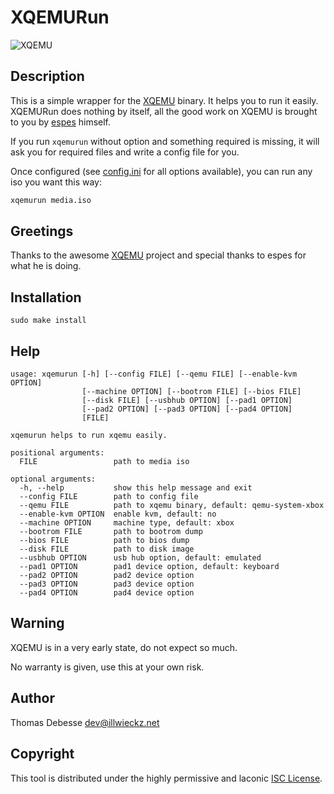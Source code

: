 XQEMURun
========

![XQEMU](http://dl.illwieckz.net/b/xqemu/20160201-074350.xqemu.png)

Description
-----------

This is a simple wrapper for the [XQEMU](https://github.com/espes/xqemu) binary. It helps you to run it easily. XQEMURun does nothing by itself, all the good work on XQEMU is brought to you by [espes](https://github.com/espes) himself.

If you run `xqemurun` without option and something required is missing, it will ask you for required files and write a config file for you.

Once configured (see [config.ini](sample/config.ini) for all options available), you can run any iso you want this way:

```sh
xqemurun media.iso
```

Greetings
---------

Thanks to the awesome [XQEMU](http://xqemu.com/) project and special thanks to espes for what he is doing.

Installation
------------

```
sudo make install
```

Help
----

```
usage: xqemurun [-h] [--config FILE] [--qemu FILE] [--enable-kvm OPTION]
                [--machine OPTION] [--bootrom FILE] [--bios FILE]
                [--disk FILE] [--usbhub OPTION] [--pad1 OPTION]
                [--pad2 OPTION] [--pad3 OPTION] [--pad4 OPTION]
                [FILE]

xqemurun helps to run xqemu easily.

positional arguments:
  FILE                 path to media iso

optional arguments:
  -h, --help           show this help message and exit
  --config FILE        path to config file
  --qemu FILE          path to xqemu binary, default: qemu-system-xbox
  --enable-kvm OPTION  enable kvm, default: no
  --machine OPTION     machine type, default: xbox
  --bootrom FILE       path to bootrom dump
  --bios FILE          path to bios dump
  --disk FILE          path to disk image
  --usbhub OPTION      usb hub option, default: emulated
  --pad1 OPTION        pad1 device option, default: keyboard
  --pad2 OPTION        pad2 device option
  --pad3 OPTION        pad3 device option
  --pad4 OPTION        pad4 device option
```

Warning
-------

XQEMU is in a very early state, do not expect so much.

No warranty is given, use this at your own risk.

Author
------

Thomas Debesse <dev@illwieckz.net>

Copyright
---------

This tool is distributed under the highly permissive and laconic [ISC License](COPYING.md).
